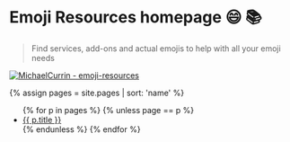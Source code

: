 # Emoji Resources homepage 😄 📚
> Find services, add-ons and actual emojis to help with all your emoji needs

[![MichaelCurrin - emoji-resources](https://img.shields.io/static/v1?label=MichaelCurrin&message=emoji-resources&color=blue&logo=github)](https://github.com/MichaelCurrin/emoji-resources)


{% assign pages = site.pages | sort: 'name' %}

<ul>
{% for p in pages %}
{% unless page == p %}
<li>
    <a href="{{ p.url | relative_url }}">
        {{ p.title }}
    </a>
</li>
{% endunless %}
{% endfor %}
</ul>

